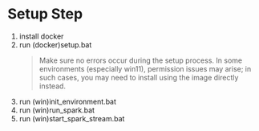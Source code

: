 # Setup Step
1. install docker
2. run (docker)setup.bat
    > Make sure no errors occur during the setup process. In some environments (especially win11), permission issues may arise; in such cases, you may need to install using the image directly instead. 
3. run (win)init_environment.bat
4. run (win)run_spark.bat
5. run (win)start_spark_stream.bat